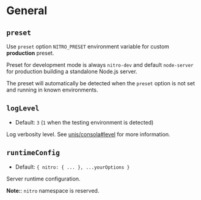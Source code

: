 # General

## `preset`

Use `preset` option `NITRO_PRESET` environment variable for custom **production** preset.

Preset for development mode is always `nitro-dev` and default `node-server` for production building a standalone Node.js server.

The preset will automatically be detected when the `preset` option is not set and running in known environments.

## `logLevel`

- Default: `3` (`1` when the testing environment is detected)

Log verbosity level. See [unjs/consola#level](https://github.com/unjs/consola/#level) for more information.

## `runtimeConfig`

- Default: `{ nitro: { ... }, ...yourOptions }`

Server runtime configuration.

**Note:**: `nitro` namespace is reserved.
